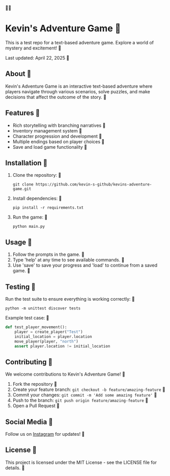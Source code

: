 🌈🌈
# Kevin's Adventure Game 🌸

This is a test repo for a text-based adventure game. Explore a world of mystery and excitement! 🌸

Last updated: April 22, 2025 🌸

## About 🌸

Kevin's Adventure Game is an interactive text-based adventure where players navigate through various scenarios, solve puzzles, and make decisions that affect the outcome of the story. 🌸

## Features 🌸

- Rich storytelling with branching narratives 🌸
- Inventory management system 🌸
- Character progression and development 🌸
- Multiple endings based on player choices 🌸
- Save and load game functionality 🌸

## Installation 🌸

1. Clone the repository: 🌸
   ```
   git clone https://github.com/kevin-s-github/kevins-adventure-game.git
   ```

2. Install dependencies: 🌸
   ```
   pip install -r requirements.txt
   ```

3. Run the game: 🌸
   ```
   python main.py
   ```

## Usage 🌸

1. Follow the prompts in the game. 🌸
2. Type 'help' at any time to see available commands. 🌸
3. Use 'save' to save your progress and 'load' to continue from a saved game. 🌸

## Testing 🌸

Run the test suite to ensure everything is working correctly: 🌸

```
python -m unittest discover tests
```

Example test case: 🌸

```python
def test_player_movement():
    player = create_player("Test")
    initial_location = player.location
    move_player(player, "north")
    assert player.location != initial_location
```

## Contributing 🌸

We welcome contributions to Kevin's Adventure Game! 🌸

1. Fork the repository 🌸
2. Create your feature branch: `git checkout -b feature/amazing-feature` 🌸
3. Commit your changes: `git commit -m 'Add some amazing feature'` 🌸
4. Push to the branch: `git push origin feature/amazing-feature` 🌸
5. Open a Pull Request 🌸

## Social Media 🌸

Follow us on [Instagram](https://instagram.com/kevins_adventure_game) for updates! 🌸

## License 🌸

This project is licensed under the MIT License - see the LICENSE file for details. 🌸
